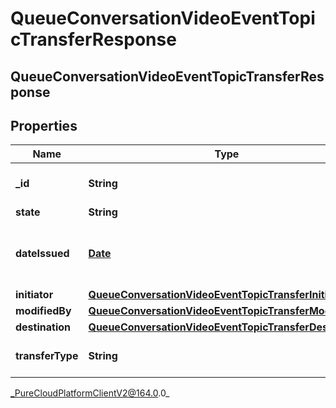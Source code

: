 # QueueConversationVideoEventTopicTransferResponse

## QueueConversationVideoEventTopicTransferResponse

## Properties

|Name | Type | Description | Notes|
|------------ | ------------- | ------------- | -------------|
| **_id** | **String** | The id of the command. | [optional] |
| **state** | **String** |  | [optional] |
| **dateIssued** | [**Date**](Date) | The date/time that this command was issued. | [optional] |
| **initiator** | [**QueueConversationVideoEventTopicTransferInitiator**](QueueConversationVideoEventTopicTransferInitiator) |  | [optional] |
| **modifiedBy** | [**QueueConversationVideoEventTopicTransferModifedBy**](QueueConversationVideoEventTopicTransferModifedBy) |  | [optional] |
| **destination** | [**QueueConversationVideoEventTopicTransferDestination**](QueueConversationVideoEventTopicTransferDestination) |  | [optional] |
| **transferType** | **String** | The type of transfer to perform. | [optional] |



_PureCloudPlatformClientV2@164.0.0_
